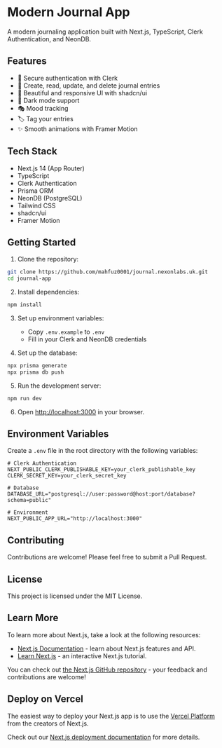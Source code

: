 # Modern Journal App

A modern journaling application built with Next.js, TypeScript, Clerk Authentication, and NeonDB.

## Features

- 🔐 Secure authentication with Clerk
- 📝 Create, read, update, and delete journal entries
- 🎨 Beautiful and responsive UI with shadcn/ui
- 🌙 Dark mode support
- 🎭 Mood tracking
- 🏷️ Tag your entries
- ✨ Smooth animations with Framer Motion

## Tech Stack

- Next.js 14 (App Router)
- TypeScript
- Clerk Authentication
- Prisma ORM
- NeonDB (PostgreSQL)
- Tailwind CSS
- shadcn/ui
- Framer Motion

## Getting Started

1. Clone the repository:

```bash
git clone https://github.com/mahfuz0001/journal.nexonlabs.uk.git
cd journal-app
```

2. Install dependencies:

```bash
npm install
```

3. Set up environment variables:

   - Copy `.env.example` to `.env`
   - Fill in your Clerk and NeonDB credentials

4. Set up the database:

```bash
npx prisma generate
npx prisma db push
```

5. Run the development server:

```bash
npm run dev
```

6. Open [http://localhost:3000](http://localhost:3000) in your browser.

## Environment Variables

Create a `.env` file in the root directory with the following variables:

```env
# Clerk Authentication
NEXT_PUBLIC_CLERK_PUBLISHABLE_KEY=your_clerk_publishable_key
CLERK_SECRET_KEY=your_clerk_secret_key

# Database
DATABASE_URL="postgresql://user:password@host:port/database?schema=public"

# Environment
NEXT_PUBLIC_APP_URL="http://localhost:3000"
```

## Contributing

Contributions are welcome! Please feel free to submit a Pull Request.

## License

This project is licensed under the MIT License.

## Learn More

To learn more about Next.js, take a look at the following resources:

- [Next.js Documentation](https://nextjs.org/docs) - learn about Next.js features and API.
- [Learn Next.js](https://nextjs.org/learn) - an interactive Next.js tutorial.

You can check out [the Next.js GitHub repository](https://github.com/vercel/next.js) - your feedback and contributions are welcome!

## Deploy on Vercel

The easiest way to deploy your Next.js app is to use the [Vercel Platform](https://vercel.com/new?utm_medium=default-template&filter=next.js&utm_source=create-next-app&utm_campaign=create-next-app-readme) from the creators of Next.js.

Check out our [Next.js deployment documentation](https://nextjs.org/docs/app/building-your-application/deploying) for more details.
